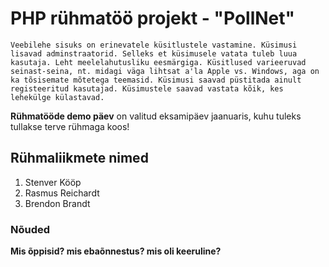 # PHP rühmatöö projekt - "PollNet"
	Veebilehe sisuks on erinevatele küsitlustele vastamine. Küsimusi lisavad adminstraatorid. Selleks et küsimusele vatata tuleb luua kasutaja. Leht meelelahutusliku eesmärgiga. Küsitlused varieeruvad seinast-seina, nt. midagi väga lihtsat a'la Apple vs. Windows, aga on ka tõsisemate mõtetega teemasid. Küsimusi saavad püstitada ainult registeeritud kasutajad. Küsimustele saavad vastata kõik, kes lehekülge külastavad.    

**Rühmatööde demo päev** on valitud eksamipäev jaanuaris, kuhu tuleks tullakse terve rühmaga koos!

## Rühmaliikmete nimed
1. Stenver Kööp
1. Rasmus Reichardt
1. Brendon Brandt

### Nõuded

 **Mis õppisid? mis ebaõnnestus? mis oli keeruline?**
    